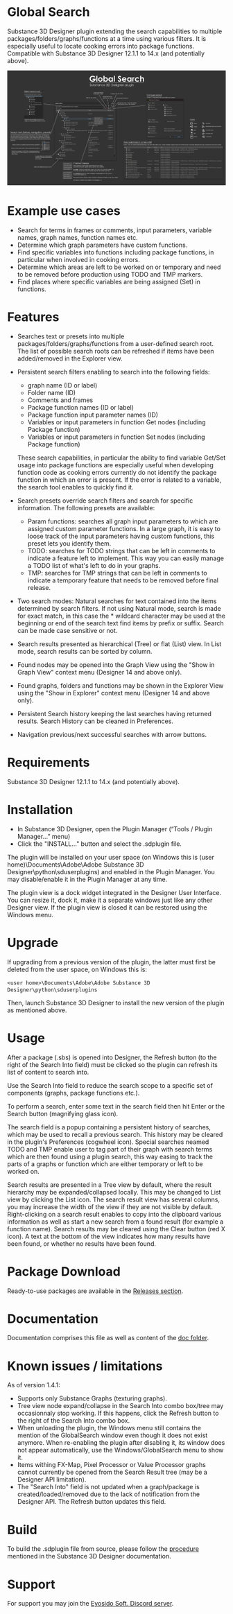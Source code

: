# Global Search
Substance 3D Designer plugin extending the search capabilities to multiple packages/folders/graphs/functions at a time using various filters. It is especially useful to locate cooking errors into package functions. Compatible with Substance 3D Designer 12.1.1 to 14.x (and potentially above).

![GlobalSearch_MiniDoc.jpg](https://github.com/eyosido/GlobalSearch/blob/main/doc/GlobalSearch_MiniDoc.png)

# Example use cases
- Search for terms in frames or comments, input parameters, variable names, graph names, function names etc.
- Determine which graph parameters have custom functions.
- Find specific variables into functions including package functions, in particular when involved in cooking errors.
- Determine which areas are left to be worked on or temporary and need to be removed before production using TODO and TMP markers.
- Find places where specific variables are being assigned (Set) in functions.

# Features
- Searches text or presets into multiple packages/folders/graphs/functions from a user-defined search root. The list of possible search roots can be refreshed if items have been added/removed in the Explorer view.

- Persistent search filters enabling to search into the following fields:
  - graph name (ID or label)
  - Folder name (ID)
  - Comments and frames
  - Package function names (ID or label)
  - Package function input parameter names (ID)
  - Variables or input parameters in function Get nodes (including Package function)
  - Variables or input parameters in function Set nodes (including Package function)
	
  These search capabilities, in particular the ability to find variable Get/Set usage into package functions are especially useful when developing function code as cooking errors currently do not identify the package function in which an error is present. If the error is related to a variable, the search tool enables to quickly find it.

- Search presets override search filters and search for specific information. The following presets are available:
  - Param functions: searches all graph input parameters to which are assigned custom parameter functions. In a large graph, it is easy to loose track of the input parameters having custom functions, this preset lets you identify them.
  - TODO: searches for TODO strings that can be left in comments to indicate a feature left to implement. This way you can easily manage a TODO list of what's left to do in your graphs.
  - TMP: searches for TMP strings that can be left in comments to indicate a temporary feature that needs to be removed before final release.

- Two search modes: Natural searches for text contained into the items determined by search filters. If not using Natural mode, search is made for exact match, in this case the * wildcard character may be used at the beginning or end of the search text find items by prefix or suffix. Search can be made case sensitive or not.

- Search results presented as hierarchical (Tree) or flat (List) view. In List mode, search results can be sorted by column.

- Found nodes may be opened into the Graph View using the "Show in Graph View" context menu (Designer 14 and above only).

- Found graphs, folders and functions may be shown in the Explorer View using the "Show in Explorer" context menu (Designer 14 and above only).

- Persistent Search history keeping the last searches having returned results. Search History can be cleaned in Preferences.

- Navigation previous/next successful searches with arrow buttons.

# Requirements
Substance 3D Designer 12.1.1 to 14.x (and potentially above).

# Installation
- In Substance 3D Designer, open the Plugin Manager (“Tools / Plugin Manager...” menu)
- Click the "INSTALL..." button and select the .sdplugin file.

The plugin will be installed on your user space (on Windows this is (user home)\Documents\Adobe\Adobe Substance 3D Designer\python\sduserplugins) and enabled in the Plugin Manager. You may disable/enable it in the Plugin Manager at any time.

The plugin view is a dock widget integrated in the Designer User Interface. You can resize it, dock it, make it a separate windows just like any other Designer view. If the plugin view is closed it can be restored using the Windows menu.

# Upgrade
If upgrading from a previous version of the plugin, the latter must first be deleted from the user space, on Windows this is:

    <user home>\Documents\Adobe\Adobe Substance 3D Designer\python\sduserplugins
Then, launch Substance 3D Designer to install the new version of the plugin as mentioned above.

# Usage
After a package (.sbs) is opened into Designer, the Refresh button (to the right of the Search Into field) must be clicked so the plugin can refresh its list of content to search into.

Use the Search Into field to reduce the search scope to a specific set of components (graphs, package functions etc.).

To perform a search, enter some text in the search field then hit Enter or the Search button (magnifying glass icon). 

The search field is a popup containing a persistent history of searches, which may be used to recall a previous search. This history may be cleared in the plugin's Preferences (cogwheel icon). Special searches neamed TODO and TMP enable user to tag part of their graph with search terms which are then found using a plugin search, this way easing to track the parts of a graphs or function which are either temporary or left to be worked on.

Search results are presented in a Tree view by default, where the result hierarchy may be expanded/collapsed locally. This may be changed to List view by clicking the List icon. The search result view has several columns, you may increase the width of the view if they are not visible by default. Right-clicking on a search result enables to copy into the clipboard various information as well as start a new search from a found result (for example a function name). Search results may be cleared using the Clear button (red X icon). A text at the bottom of the view indicates how many results have been found, or whether no results have been found.

# Package Download
Ready-to-use packages are available in the [Releases section](https://github.com/eyosido/GlobalSearch/releases).

# Documentation
Documentation comprises this file as well as content of the [doc folder](https://github.com/eyosido/GlobalSearch/tree/main/doc).

# Known issues / limitations
As of version 1.4.1:
- Supports only Substance Graphs (texturing graphs).
- Tree view node expand/collapse in the Search Into combo box/tree may occasionnaly stop working. If this happens, click the Refresh button to the right of the Search Into combo box.
- When unloading the plugin, the Windows menu still contains the mention of the GlobalSearch window even though it does not exist anymore. When re-enabling the plugin after disabling it, its window does not appear automatically, use the Windows/GlobalSearch menu to show it.
- Items withing FX-Map, Pixel Processor or Value Processor graphs cannot currently be opened from the Search Result tree (may be a Designer API limitation).
- The "Search Into" field is not updated when a graph/package is created/loaded/removed due to the lack of notification from the Designer API. The Refresh button updates this field.

# Build
To build the .sdplugin file from source, please follow the [procedure](https://substance3d.adobe.com/documentation/sddoc/packaging-plugins-182257149.html) mentioned in the Substance 3D Designer documentation.

# Support
For support you may join the [Eyosido Soft. Discord server](https://discord.gg/BpUgtTRUdT).
